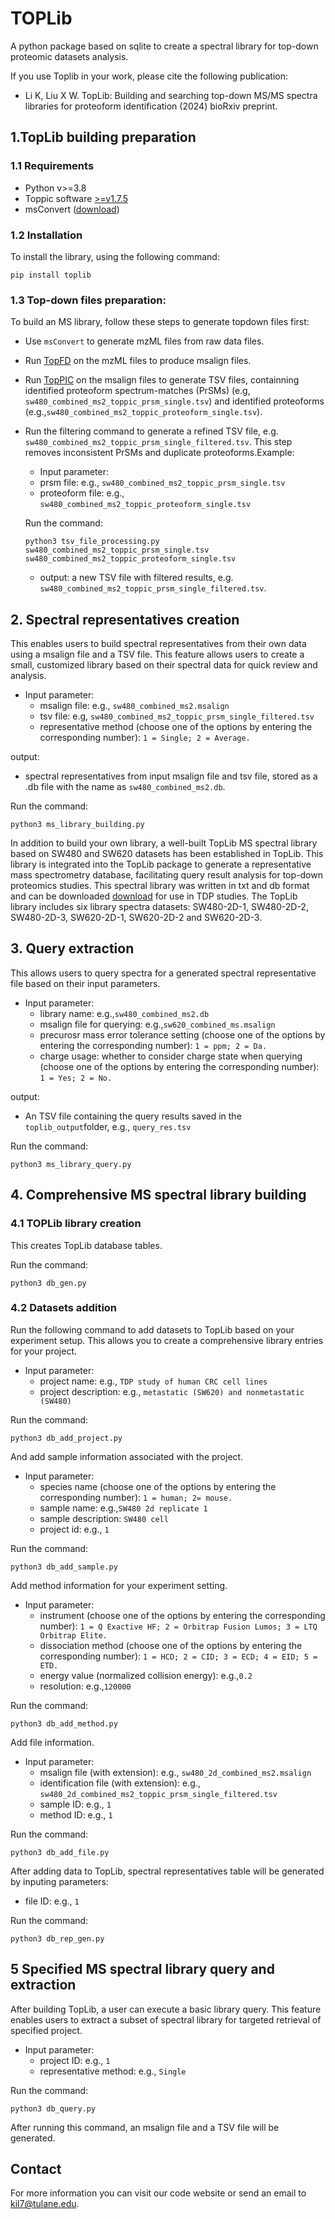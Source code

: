 # TOPLib 
A python package based on sqlite to create a spectral library for top-down proteomic datasets analysis. 

If you use Toplib in your work, please cite the following publication:

* Li K, Liu X W. TopLib: Building and searching top-down MS/MS spectra libraries for proteoform identification (2024) bioRxiv preprint.
 
## 1.TopLib building preparation

### 1.1 Requirements
* Python v>=3.8
* Toppic software [>=v1.7.5](https://www.toppic.org/software/toppic/index.html)
* msConvert ([download](https://proteowizard.sourceforge.io/download.html))

### 1.2 Installation

To install the library, using the following command:
```
pip install toplib
```

### 1.3 Top-down files preparation:
To build an MS library, follow these steps to generate topdown files first:

* Use ```msConvert``` to generate mzML files from raw data files. 
* Run [TopFD](https://www.toppic.org/software/toppic/manual.html) on the mzML files to produce msalign files.
* Run [TopPIC](https://www.toppic.org/software/toppic/manual.html) on the msalign files to generate TSV files, containning identified proteoform spectrum-matches (PrSMs) (e.g, ```sw480_combined_ms2_toppic_prsm_single.tsv```) and identified proteoforms (e.g.,```sw480_combined_ms2_toppic_proteoform_single.tsv```).
* Run the filtering command to generate a refined TSV file, e.g. ```sw480_combined_ms2_toppic_prsm_single_filtered.tsv```. This step removes inconsistent PrSMs and duplicate proteoforms.Example:
  * Input parameter: 
  * prsm file: e.g., ```sw480_combined_ms2_toppic_prsm_single.tsv```
  * proteoform file: e.g., ```sw480_combined_ms2_toppic_proteoform_single.tsv```

  Run the command: 
  ```
  python3 tsv_file_processing.py sw480_combined_ms2_toppic_prsm_single.tsv sw480_combined_ms2_toppic_proteoform_single.tsv
  ```
  * output:
    a new TSV file with filtered results, e.g. ```sw480_combined_ms2_toppic_prsm_single_filtered.tsv```.
    
## 2. Spectral representatives creation
This enables users to build spectral representatives from their own data using a msalign file and a TSV file. This feature allows users to create a small, customized library based on their spectral data for quick review and analysis. 

* Input parameter:
  * msalign file: e.g., ```sw480_combined_ms2.msalign```
  * tsv file: e.g, ```sw480_combined_ms2_toppic_prsm_single_filtered.tsv```
  * representative method (choose one of the options by entering the corresponding number): ```1 = Single; 2 = Average.```
 
output: 
  * spectral representatives from input msalign file and tsv file, stored as a .db file with the name as ```sw480_combined_ms2.db```.    

Run the command: 
```
python3 ms_library_building.py
```

In addition to build your own library, a well-built TopLib MS spectral library based on SW480 and SW620 datasets has been established in TopLib. This library is integrated into the TopLib package to generate a representative mass spectrometry database, facilitating query result analysis for top-down proteomics studies. 
This spectral library was written in txt and db format and can be downloaded [download](http://127.0.0.1:5500/index.html) for use in TDP studies. The TopLib library includes six library spectra datasets: SW480-2D-1, SW480-2D-2, SW480-2D-3, SW620-2D-1, SW620-2D-2 and SW620-2D-3. 

## 3. Query extraction
This allows users to query spectra for a generated spectral representative file based on their input parameters. 

* Input parameter:
  * library name: e.g.,```sw480_combined_ms2.db```
  * msalign file for querying: e.g.,```sw620_combined_ms.msalign```
  * precurosr mass error tolerance setting (choose one of the options by entering the corresponding number): ```1 = ppm; 2 = Da.```
  * charge usage: whether to consider charge state when querying (choose one of the options by entering the corresponding number): ```1 = Yes; 2 = No.```

output: 
  * An TSV file containing the query results saved in the ```toplib_output```folder, e.g., ```query_res.tsv```

Run the command: 
```
python3 ms_library_query.py 
```

## 4. Comprehensive MS spectral library building
### 4.1 TOPLib library creation
This creates TopLib database tables.

Run the command: 
```
python3 db_gen.py 
```

### 4.2 Datasets addition
Run the following command to add datasets to TopLib based on your experiment setup. This allows you to create a comprehensive library entries for your project.

* Input parameter:
  * project name: e.g., ```TDP study of human CRC cell lines```
  * project description: e.g., ```metastatic (SW620) and nonmetastatic (SW480)```

Run the command:   
```
python3 db_add_project.py 
```

And add sample information associated with the project.

* Input parameter:
  * species name (choose one of the options by entering the corresponding number): ```1 = human; 2= mouse.```
  * sample name: e.g.,```SW480 2d replicate 1```
  * sample description: ```SW480 cell```
  * project id: e.g., ```1```

Run the command: 
```
python3 db_add_sample.py 
```

Add method information for your experiment setting. 

* Input parameter: 
  * instrument (choose one of the options by entering the corresponding number): ```1 = Q Exactive HF; 2 = Orbitrap Fusion Lumos; 3 = LTQ Orbitrap Elite.```
  * dissociation method (choose one of the options by entering the corresponding number): ```1 = HCD; 2 = CID; 3 = ECD; 4 = EID; 5 = ETD.```
  * energy value (normalized collision energy): e.g.,```0.2```
  * resolution: e.g.,```120000```

Run the command:
```
python3 db_add_method.py   
```

Add file information.

* Input parameter:
  * msalign file (with extension): e.g., ```sw480_2d_combined_ms2.msalign```
  * identification file (with extension): e.g., ```sw480_2d_combined_ms2_toppic_prsm_single_filtered.tsv```
  * sample ID: e.g., ```1```
  * method ID: e.g., ```1```

Run the command:
```
python3 db_add_file.py  
```

After adding data to TopLib, spectral representatives table will be generated by inputing parameters:
  * file ID: e.g., ```1```

Run the command:
```
python3 db_rep_gen.py  
```

## 5 Specified MS spectral library query and extraction
After building TopLib, a user can execute a basic library query. This feature enables users to extract a subset of spectral library for targeted retrieval of specified project.

* Input parameter:
  * project ID: e.g., ```1```
  * representative method: e.g., ```Single```
    
Run the command:
```
python3 db_query.py  
```
After running this command, an msalign file and a TSV file will be generated.


## Contact
For more information you can visit our code website or send an email to kil7@tulane.edu.
